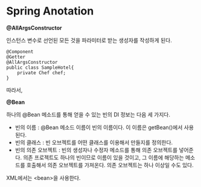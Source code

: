 # Spring Anotation

**@AllArgsConstructor**

인스턴스 변수로 선언된 모든 것을 파라미터로 받는 생성자를 작성하게 된다.

```
@Component
@Getter
@AllArgsConstructor
public class SampleHotel{
    private Chef chef;
}
```

따라서, 


**@Bean**

하나의 @Bean 메소드를 통해 얻을 수 있는 빈의 DI 정보는 다음 세 가지다.

- 빈의 이름 : @Bean 메소드 이름이 빈의 이름이다. 이 이름은 getBean()에서 사용된다.
- 빈의 클래스 : 빈 오브젝트를 어떤 클래스를 이용해서 만들지를 정의한다.
- 빈의 의존 오브젝트 : 빈의 생성자나 수정자 메소드를 통해 의존 오브젝트를 넣어준다. 의존 프로젝트도 하나의 빈이므로 이름이 있을 것이고, 그 이름에 해당하는 메소드를 호출해서 의존 오브젝트를 가져온다. 의존 오브젝트는 하나 이상일 수도 있다.

XML에서는 &lt;bean&gt;을 사용한다.